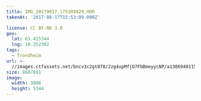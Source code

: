 ```yaml
---
title: IMG_20170817_175309429_HDR
takenAt: '2017-08-17T15:53:09.000Z'

license: CC BY-ND 3.0
geo:
  lat: 63.415344
  lng: 10.252302
tags:
  - Trondheim
url: >-
  //images.ctfassets.net/bncv3c2gt878/2zg4xpMfjD7FbBmeyycNP/a13069401155ac5110eb84d3a86f638a/img_20170817_175309429_hdr_36635752835_o
size: 8607091
image:
  width: 3006
  height: 5344
---
```

